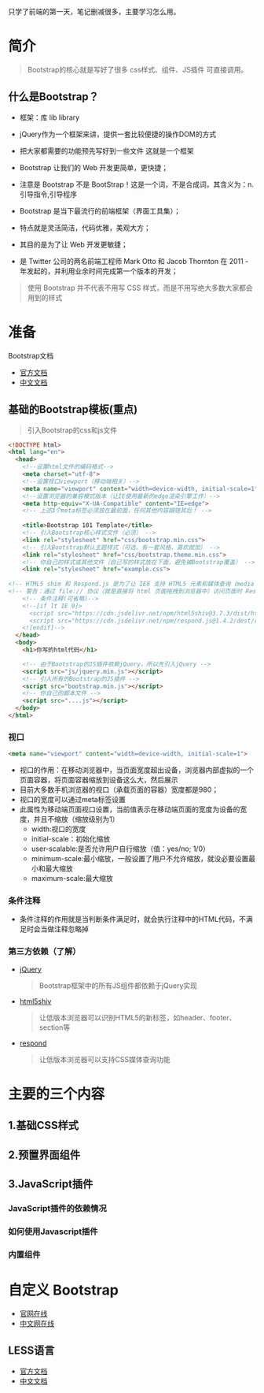 只学了前端的第一天，笔记删减很多，主要学习怎么用。

# 简介

> Bootstrap的核心就是写好了很多 css样式、组件、JS插件  可直接调用。

## 什么是Bootstrap？

- 框架：库 lib library
- jQuery作为一个框架来讲，提供一套比较便捷的操作DOM的方式
- 把大家都需要的功能预先写好到一些文件  这就是一个框架
- Bootstrap 让我们的 Web 开发更简单，更快捷；

- 注意是 Bootstrap 不是 BootStrap！这是一个词，不是合成词，其含义为：n. 引导指令,引导程序
- Bootstrap 是当下最流行的前端框架（界面工具集）；
- 特点就是灵活简洁，代码优雅，美观大方；
- 其目的是为了让 Web 开发更敏捷；
- 是 Twitter 公司的两名前端工程师 Mark Otto 和 Jacob Thornton 在 2011 - 年发起的，并利用业余时间完成第一个版本的开发；

> 使用 Bootstrap 并不代表不用写 CSS 样式，而是不用写绝大多数大家都会用到的样式


# 准备

Bootstrap文档

- [官方文档](http://getbootstrap.com/)
- [中文文档](http://v3.bootcss.com/)

## 基础的Bootstrap模板(重点)

> 引入Bootstrap的css和js文件

```html
<!DOCTYPE html>
<html lang="en">
  <head>
	<!--设置html文件的编码格式-->
    <meta charset="utf-8">
	<!--设置视口viewport（移动端相关）-->
    <meta name="viewport" content="width=device-width, initial-scale=1">
	<!--设置浏览器的兼容模式版本（让IE使用最新的edge渲染引擎工作）-->
    <meta http-equiv="X-UA-Compatible" content="IE=edge">
    <!-- 上述3个meta标签必须放在最前面，任何其他内容跟随其后！ -->
      
    <title>Bootstrap 101 Template</title>
    <!-- 引入Bootstrap核心样式文件（必须） -->
    <link rel="stylesheet" href="css/bootstrap.min.css">
    <!-- 引入Bootstrap默认主题样式（可选。有一套风格，喜欢就加） -->
    <link rel="stylesheet" href="css/bootstrap.theme.min.css">
    <!-- 你自己的样式或其他文件（自己写的样式放在下面，避免被Bootstrap覆盖） -->
    <link rel="stylesheet" href="example.css">
    
<!-- HTML5 shim 和 Respond.js 是为了让 IE8 支持 HTML5 元素和媒体查询（media queries）功能 -->
<!-- 警告：通过 file:// 协议（就是直接将 html 页面拖拽到浏览器中）访问页面时 Respond.js 不起作用 -->
    <!-- 条件注释(可省略)-->
    <!--[if lt IE 9]>
      <script src="https://cdn.jsdelivr.net/npm/html5shiv@3.7.3/dist/html5shiv.min.js"></script>
      <script src="https://cdn.jsdelivr.net/npm/respond.js@1.4.2/dest/respond.min.js"></script>
    <![endif]-->
  </head>
  <body>
    <h1>你写的html代码</h1>

    <!-- 由于Bootstrap的JS插件依赖jQuery，所以先引入jQuery -->
    <script src="js/jquery.min.js"></script>
    <!-- 引入所有的Bootstrap的JS插件 -->
    <script src="bootstrap.min.js"></script>
    <!-- 你自己的脚本文件 -->
    <script src="....js"></script>
  </body>
</html>
```

### 视口

```html
<meta name="viewport" content="width=device-width, initial-scale=1">
```

- 视口的作用：在移动浏览器中，当页面宽度超出设备，浏览器内部虚拟的一个页面容器，将页面容器缩放到设备这么大，然后展示
- 目前大多数手机浏览器的视口（承载页面的容器）宽度都是980；
- 视口的宽度可以通过meta标签设置
- 此属性为移动端页面视口设置，当前值表示在移动端页面的宽度为设备的宽度，并且不缩放（缩放级别为1）
  + width:视口的宽度
  + initial-scale：初始化缩放
  + user-scalable:是否允许用户自行缩放（值：yes/no; 1/0）
  + minimum-scale:最小缩放，一般设置了用户不允许缩放，就没必要设置最小和最大缩放
  + maximum-scale:最大缩放

### 条件注释

- 条件注释的作用就是当判断条件满足时，就会执行注释中的HTML代码，不满足时会当做注释忽略掉

### 第三方依赖（了解）

- [jQuery](https://github.com/jquery/jquery)

    > Bootstrap框架中的所有JS组件都依赖于jQuery实现

- [html5shiv](https://github.com/aFarkas/html5shiv)

    > 让低版本浏览器可以识别HTML5的新标签，如header、footer、section等

- [respond](https://github.com/scottjehl/Respond)

    > 让低版本浏览器可以支持CSS媒体查询功能

# 主要的三个内容

## 1.基础CSS样式

## 2.预置界面组件

## 3.JavaScript插件

### JavaScript插件的依赖情况

### 如何使用Javascript插件

### 内置组件

# 自定义 Bootstrap

- [官网在线](http://getbootstrap.com/customize/)
- [中文网在线](http://v3.bootcss.com/customize/)

## LESS语言

- [官方文档](http://lesscss.org/)
- [中文文档](http://lesscss.cn/)
